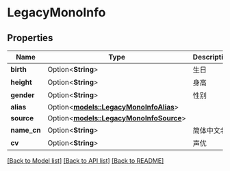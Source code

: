 # LegacyMonoInfo

## Properties

Name | Type | Description | Notes
------------ | ------------- | ------------- | -------------
**birth** | Option<**String**> | 生日 | [optional]
**height** | Option<**String**> | 身高 | [optional]
**gender** | Option<**String**> | 性别 | [optional]
**alias** | Option<[**models::LegacyMonoInfoAlias**](Legacy_MonoInfo_alias.md)> |  | [optional]
**source** | Option<[**models::LegacyMonoInfoSource**](Legacy_MonoInfo_source.md)> |  | [optional]
**name_cn** | Option<**String**> | 简体中文名 | [optional]
**cv** | Option<**String**> | 声优 | [optional]

[[Back to Model list]](../README.md#documentation-for-models) [[Back to API list]](../README.md#documentation-for-api-endpoints) [[Back to README]](../README.md)


